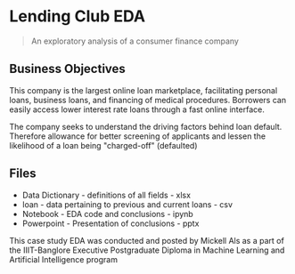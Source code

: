 # Lending Club EDA
> An exploratory analysis of a consumer finance company

## Business Objectives
<p> This company is the largest online loan marketplace, facilitating personal loans, business loans, and financing of medical procedures. Borrowers can easily access lower interest rate loans through a fast online interface. 

The company seeks to understand the driving factors behind loan default. Therefore allowance for better 
screening of applicants and lessen the likelihood of a loan being "charged-off" (defaulted)
</p>

## Files
- Data Dictionary - definitions of all fields - xlsx
- loan - data pertaining to previous and current loans - csv
- Notebook - EDA code and conclusions - ipynb
- Powerpoint - Presentation of conclusions - pptx



<p> This case study EDA was conducted and posted by Mickell Als as a part of the IIIT-Banglore Executive Postgraduate Diploma in Machine Learning and Artificial Intelligence program
</p>

